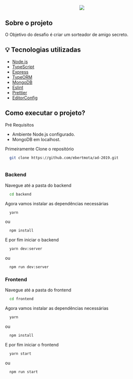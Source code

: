 <h1 align="center">
  <img src="https://user-images.githubusercontent.com/48302018/96207631-0ae57480-0f42-11eb-82eb-26d611f83114.png" />
</h1>


## Sobre o projeto
O Objetivo do desafio é criar um sorteador de amigo secreto.


## :bulb: Tecnologias utilizadas
 

 
- [Node.js](https://nodejs.org/en/)
- [TypeScript](https://www.typescriptlang.org/)
- [Express](https://expressjs.com/pt-br/)
- [TypeORM](https://typeorm.io/#/)
- [MongoDB](https://www.mongodb.com/)
- [Eslint](https://eslint.org/)
- [Prettier](https://prettier.io/)
- [EditorConfig](https://editorconfig.org/)


## Como executar o projeto?

Pré Requisitos
* Ambiente Node.js configurado.
* MongoDB em localhost.

Primeiramente Clone o repositório

```sh
  git clone https://github.com/ebertmota/ad-2019.git
  
```

<h3>Backend</h3>

Navegue até a pasta do backend

```sh
  cd backend
```

Agora vamos instalar as dependências necessárias

```sh
  yarn
```
ou

```sh
  npm install
```
E por fim iniciar o backend

```sh
  yarn dev:server
```
ou

```sh
  npm run dev:server
```


<h3>Frontend</h3>
Navegue até a pasta do frontend

```sh
  cd frontend
```

Agora vamos instalar as dependências necessárias

```sh
  yarn
```
ou

```sh
  npm install
```
E por fim iniciar o frontend

```sh
  yarn start
```
ou

```sh
  npm run start
```
